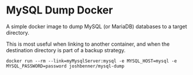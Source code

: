 # MySQL Dump Docker

A simple docker image to dump MySQL (or MariaDB) databases to a target directory.

This is most useful when linking to another container, and when the destination directory is part of a backup strategy.

`docker run --rm --link=myMysqlServer:mysql -e MYSQL_HOST=mysql -e MYSQL_PASSWORD=password joshbenner/mysql-dump`